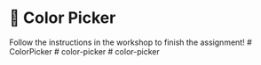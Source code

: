 # 🎨 Color Picker

Follow the instructions in the workshop to finish the assignment!
#   C o l o r P i c k e r  
 #   c o l o r - p i c k e r  
 #   c o l o r - p i c k e r  
 